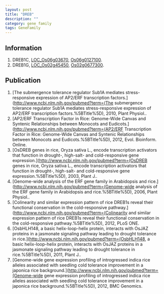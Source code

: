 ```yaml
---
layout: post
title: "DREB"
description: ""
category: gene family
tags: GeneFamily
---
```


## Information
1. DREB1C, [LOC_Os06g03670](http://rice.plantbiology.msu.edu/cgi-bin/ORF_infopage.cgi?orf=LOC_Os06g03670), [Os06g0127100](http://rapdb.dna.affrc.go.jp/viewer/gbrowse_details/irgsp1?name=Os06g0127100).
2. DREB1G, [LOC_Os02g45450](http://rice.plantbiology.msu.edu/cgi-bin/ORF_infopage.cgi?orf=LOC_Os02g45450), [Os02g0677300](http://rapdb.dna.affrc.go.jp/viewer/gbrowse_details/irgsp1?name=Os02g0677300).

## Publication
1. [The submergence tolerance regulator Sub1A mediates stress-responsive expression of AP2/ERF transcription factors.](http://www.ncbi.nlm.nih.gov/pubmed?term=(The submergence tolerance regulator Sub1A mediates stress-responsive expression of AP2/ERF transcription factors.%5BTitle%5D), 2010, Plant Physiol..
2. [AP2/ERF Transcription Factor in Rice: Genome-Wide Canvas and Syntenic Relationships between Monocots and Eudicots.](http://www.ncbi.nlm.nih.gov/pubmed?term=(AP2/ERF Transcription Factor in Rice: Genome-Wide Canvas and Syntenic Relationships between Monocots and Eudicots.%5BTitle%5D), 2012, Evol. Bioinform. Online.
3. [OsDREB genes in rice, Oryza sativa L., encode transcription activators that function in drought-, high-salt- and cold-responsive gene expression.](http://www.ncbi.nlm.nih.gov/pubmed?term=(OsDREB genes in rice, Oryza sativa L., encode transcription activators that function in drought-, high-salt- and cold-responsive gene expression.%5BTitle%5D), 2003, Plant J..
4. [Genome-wide analysis of the ERF gene family in Arabidopsis and rice.](http://www.ncbi.nlm.nih.gov/pubmed?term=(Genome-wide analysis of the ERF gene family in Arabidopsis and rice.%5BTitle%5D), 2006, Plant Physiol..
5. [Colinearity and similar expression pattern of rice DREB1s reveal their functional conservation in the cold-responsive pathway.](http://www.ncbi.nlm.nih.gov/pubmed?term=(Colinearity and similar expression pattern of rice DREB1s reveal their functional conservation in the cold-responsive pathway.%5BTitle%5D), 2012, PLoS ONE.
6. [OsbHLH148, a basic helix-loop-helix protein, interacts with OsJAZ proteins in a jasmonate signaling pathway leading to drought tolerance in rice.](http://www.ncbi.nlm.nih.gov/pubmed?term=(OsbHLH148, a basic helix-loop-helix protein, interacts with OsJAZ proteins in a jasmonate signaling pathway leading to drought tolerance in rice.%5BTitle%5D), 2011, Plant J..
7. [Genome-wide gene expression profiling of introgressed indica rice alleles associated with seedling cold tolerance improvement in a japonica rice background.](http://www.ncbi.nlm.nih.gov/pubmed?term=(Genome-wide gene expression profiling of introgressed indica rice alleles associated with seedling cold tolerance improvement in a japonica rice background.%5BTitle%5D), 2012, BMC Genomics.


